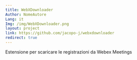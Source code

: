 ```yaml
---
title: WebXDownloader
Author: NomeAutore
Lang: it
Img: /img/WebXDownloader.png
layout: project
link: https://github.com/jacopo-j/webxdownloader
redirect: true
---
```

Estensione per scaricare le registrazioni da Webex Meetings
